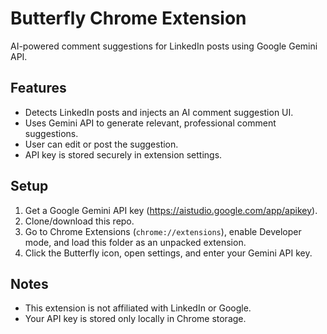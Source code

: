 # Butterfly Chrome Extension

AI-powered comment suggestions for LinkedIn posts using Google Gemini API.

## Features
- Detects LinkedIn posts and injects an AI comment suggestion UI.
- Uses Gemini API to generate relevant, professional comment suggestions.
- User can edit or post the suggestion.
- API key is stored securely in extension settings.

## Setup
1. Get a Google Gemini API key (https://aistudio.google.com/app/apikey).
2. Clone/download this repo.
3. Go to Chrome Extensions (`chrome://extensions`), enable Developer mode, and load this folder as an unpacked extension.
4. Click the Butterfly icon, open settings, and enter your Gemini API key.

## Notes
- This extension is not affiliated with LinkedIn or Google.
- Your API key is stored only locally in Chrome storage.